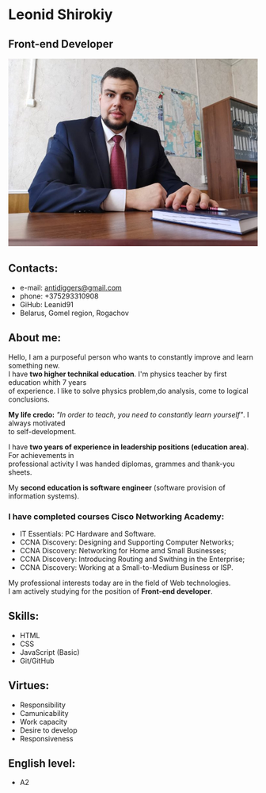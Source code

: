 # Leonid Shirokiy
## Front-end Developer

![LeonidShirokiy_photo](https://github.com/Leanid91/rsschool-cv/blob/gh-pages/photoCV.JPG)

## Contacts:

* e-mail: antidiggers@gmail.com
* phone: +375293310908 
* GiHub: Leanid91
* Belarus, Gomel region, Rogachov 

## About me:

Hello, I am a purposeful person who wants to constantly improve and learn something new.  
I have **two higher technikal education**. I'm physics teacher by first education whith 7 years  
of experience. I like to solve physics problem,do analysis, come to logical conclusions.  

**My life credo:** *"In order to teach, you need to constantly learn yourself"*. I always motivated  
to self-development.

I have **two years of experience in leadership positions (education area)**. For achievements in  
professional activity I was handed diplomas, grammes and thank-you sheets.

My **second education is software engineer** (software provision of information systems).

### I have completed courses Cisco Networking Academy:
* IT Essentials: PC Hardware and Software.
* CCNA Discovery: Designing and Supporting Computer Networks;
* CCNA Discovery: Networking for Home amd Small Businesses;
* CCNA Discovery: Introducing Routing and Swithing in the Enterprise;
* CCNA Discovery: Working at a Small-to-Medium Business or ISP.

My professional interests today are in the field of Web technologies.  
I am actively studying for the position of **Front-end developer**.

## Skills:

* HTML
* CSS
* JavaScript (Basic)
* Git/GitHub

## Virtues:

* Responsibility
* Camunicability
* Work capacity
* Desire to develop
* Responsiveness

## English level:

* A2